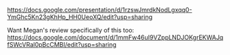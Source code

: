 https://docs.google.com/presentation/d/1rzswJmrdkNodLgxqq0-YmGhc5Kn23gKhHp_HH0UeoXQ/edit?usp=sharing

Want Megan's review specifically of this too: https://docs.google.com/document/d/1mmFw46uI9VZppLNDJOKgrEKWAJqfSWcVRal0pBcCMBI/edit?usp=sharing